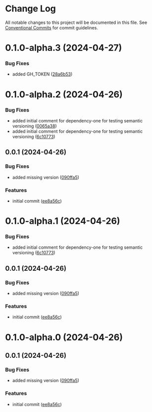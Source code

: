 # Change Log

All notable changes to this project will be documented in this file.
See [Conventional Commits](https://conventionalcommits.org) for commit guidelines.

# 0.1.0-alpha.3 (2024-04-27)


### Bug Fixes

* added GH_TOKEN ([28a6b53](https://github.com/gbublys/semantic-versioned-monorepo-setup/commit/28a6b53bd3289b9772a65c8293d145376d5ca6ad))





# 0.1.0-alpha.2 (2024-04-26)


### Bug Fixes

* added initial comment for dependency-one for testing semantic versioning ([0065a38](https://github.com/gbublys/semantic-versioned-monorepo-setup/commit/0065a389a81d959ebe73e9a12e90f19701ad6133))
* added initial comment for dependency-one for testing semantic versioning ([6c10773](https://github.com/gbublys/semantic-versioned-monorepo-setup/commit/6c107738e21051522eedb47a36f7b8b1cf7d357e))



## 0.0.1 (2024-04-26)


### Bug Fixes

* added missing version ([090ffa5](https://github.com/gbublys/semantic-versioned-monorepo-setup/commit/090ffa59d85fe97efe0a0e2543aad5a202bd8574))


### Features

* initial commit ([ee8a56c](https://github.com/gbublys/semantic-versioned-monorepo-setup/commit/ee8a56cff7e243bbb0fa4e7cf0dcd6cd2dc9fe2e))





# 0.1.0-alpha.1 (2024-04-26)


### Bug Fixes

* added initial comment for dependency-one for testing semantic versioning ([6c10773](https://github.com/gbublys/semantic-versioned-monorepo-setup/commit/6c107738e21051522eedb47a36f7b8b1cf7d357e))



## 0.0.1 (2024-04-26)


### Bug Fixes

* added missing version ([090ffa5](https://github.com/gbublys/semantic-versioned-monorepo-setup/commit/090ffa59d85fe97efe0a0e2543aad5a202bd8574))


### Features

* initial commit ([ee8a56c](https://github.com/gbublys/semantic-versioned-monorepo-setup/commit/ee8a56cff7e243bbb0fa4e7cf0dcd6cd2dc9fe2e))





# 0.1.0-alpha.0 (2024-04-26)



## 0.0.1 (2024-04-26)


### Bug Fixes

* added missing version ([090ffa5](https://github.com/gbublys/semantic-versioned-monorepo-setup/commit/090ffa59d85fe97efe0a0e2543aad5a202bd8574))


### Features

* initial commit ([ee8a56c](https://github.com/gbublys/semantic-versioned-monorepo-setup/commit/ee8a56cff7e243bbb0fa4e7cf0dcd6cd2dc9fe2e))

